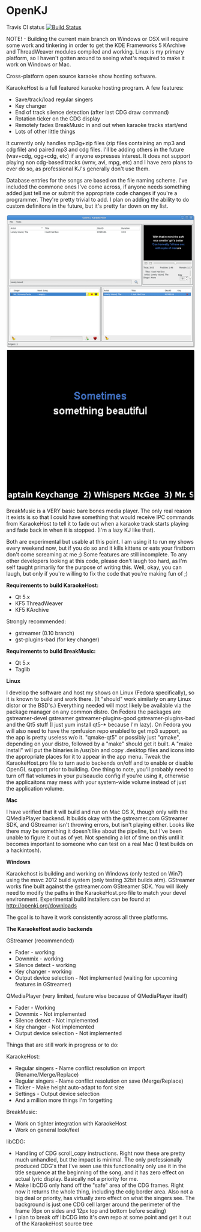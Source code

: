 OpenKJ
======

Travis CI status [![Build Status](https://travis-ci.org/coyote1357/OpenKJ.svg?branch=master)](https://travis-ci.org/coyote1357/OpenKJ)

NOTE! - Building the current main branch on Windows or OSX will require some work and tinkering in order to get the KDE Frameworks 5 KArchive and ThreadWeaver modules compiled and working.  Linux is my primary platform, so I haven't gotten around to seeing what's required to make it work on Windows or Mac.

Cross-platform open source karaoke show hosting software.

KaraokeHost is a full featured karaoke hosting program.
A few features:
* Save/track/load regular singers
* Key changer
* End of track silence detection (after last CDG draw command)
* Rotation ticker on the CDG display
* Remotely fades BreakMusic in and out when karaoke tracks start/end
* Lots of other little things

It currently only handles mp3g+zip files (zip files containing an mp3 and cdg file) and paired mp3 and cdg files.  I'll be adding others in the future (wav+cdg, ogg+cdg, etc) if anyone expresses interest.  It does not support playing non cdg-based tracks (wmv, avi, mpg, etc) and I have zero plans to ever do so, as professional KJ's generally don't use them.

Database entries for the songs are based on the file naming scheme.  I've included the commone ones I've come across, if anyone needs something added just tell me or submit the appropriate code changes if you're a programmer.  They're pretty trivial to add.  I plan on adding the ability to do custom definitons in the future, but it's pretty far down on my list.

![Main window screen shot](/screenShots/KhMainWindow.png "Main KaraokeHost Window")
![Full screen CDG Display](/screenShots/KhCDGWindowFullScreen.png "Fullscreen CDG Display")

BreakMusic is a VERY basic bare bones media player.
The only real reason it exists is so that I could have something that would receive IPC commands from KaraokeHost to tell it to fade out when a karaoke track starts playing and fade back in when it is stopped. (I'm a lazy KJ like that).

Both are experimental but usable at this point.  I am using it to run my shows every weekend now, but if you do so and it kills kittens or eats your firstborn don't come screaming at me ;) Some features are still incomplete. To any other developers looking at this code, please don't laugh too hard, as I'm self taught primarily for the purpose of writing this.  Well, okay, you can laugh, but only if you're willing to fix the code that you're making fun of ;)

**Requirements to build KaraokeHost:**

* Qt 5.x
* KF5 ThreadWeaver
* KF5 KArchive

Strongly recommended:
* gstreamer (0.10 branch)
* gst-plugins-bad (for key changer)

**Requirements to build BreakMusic:**

* Qt 5.x
* Taglib

**Linux**

I develop the software and host my shows on Linux (Fedora specifically), so it is known to build and work there.  (It "should" work similarly on any Linux distor or the BSD's.)  Everything needed will most likely be available via the package manager on any common distro.  On Fedora the packages are gstreamer-devel gstreamer gstreamer-plugins-good gstreamer-plugins-bad and the Qt5 stuff (I just yum install qt5-* because I'm lazy).  On Fedora you will also need to have the rpmfusion repo enabled to get mp3 support, as the app is pretty useless w/o it.  "qmake-qt5" or possibly just "qmake", depending on your distro, followed by a "make" should get it built. A "make install" will put the binaries in /usr/bin and copy .desktop files and icons into the appropriate places for it to appear in the app menu.  Tweak the KaraokeHost.pro file to turn audio backends on/off and to enable or disable OpenGL support prior to building.  One thing to note, you'll probably need to turn off flat volumes in your pulseaudio config if you're using it, otherwise the applicaitons may mess with your system-wide volume instead of just the application volume.

**Mac**

I have verified that it will build and run on Mac OS X, though only with the QMediaPlayer backend.  It builds okay with the gstreamer.com GStreamer SDK, and GStreamer isn't throwing errors, but isn't playing either.  Looks like there may be something it doesn't like about the pipeline, but I've been unable to figure it out as of yet.  Not spending a lot of time on this until it becomes important to someone who can test on a real Mac (I test builds on a hackintosh).

**Windows**

Karaokehost is building and working on Windows (only tested on Win7) using the msvc 2012 build system (only testing 32bit builds atm).  GStreamer works fine built against the gstreamer.com GStreamer SDK.  You will likely need to modify the paths in the KaraokeHost.pro file to match your devel environment.  Experimental build installers can be found at http://openkj.org/downloads


The goal is to have it work consistently across all three platforms.

**The KaraokeHost audio backends**

GStreamer (recommended)

* Fader - working
* Downmix - working
* Silence detect - working
* Key changer - working
* Output device selection - Not implemented (waiting for upcoming features in GStreamer)

QMediaPlayer (very limited, feature wise because of QMediaPlayer itself)

* Fader - Working
* Downmix - Not implemented
* Silence detect - Not implemented
* Key changer - Not implemented
* Output device selection - Not implemented


Things that are still work in progress or to do:

KaraokeHost:

* Regular singers - Name conflict resolution on import (Rename/Merge/Replace) 
* Regular singers - Name conflict resolution on save (Merge/Replace)
* Ticker - Make height auto-adapt to font size
* Settings - Output device selection
* And a million more things I'm forgetting

BreakMusic:

* Work on tighter integration with KaraokeHost
* Work on general look/feel

libCDG:

* Handling of CDG scroll_copy instructions.  Right now these are pretty much unhandled, but the impact is minimal.  The only professionally produced CDG's that I've seen use this functionality only use it in the title sequence at the beginning of the song, and it has zero effect on actual lyric display.  Basically not a priority for me.
* Make libCDG only hand off the "safe" area of the CDG frames.  Right now it returns the whole thing, including the cdg border area.  Also not a big deal or priority, has virtually zero effect on what the singers see.  The background is just one CDG cell larger around the perimeter of the frame (6px on sides and 12px top and bottom before scaling)
* I plan to break off libCDG into it's own repo at some point and get it out of the KaraokeHost source tree
